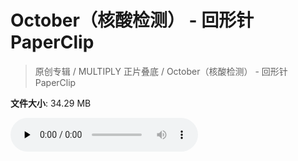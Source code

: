 # October（核酸检测） - 回形针PaperClip

> 原创专辑 / MULTIPLY 正片叠底 / October（核酸检测） - 回形针PaperClip

**文件大小**: 34.29 MB

<audio preload="none" controls><source src="https://file.hsyhx.top/archive/原创专辑/MULTIPLY 正片叠底/October（核酸检测） - 回形针PaperClip.flac" type="audio/mpeg">🤔 您的浏览器不支持此音频格式</audio>
